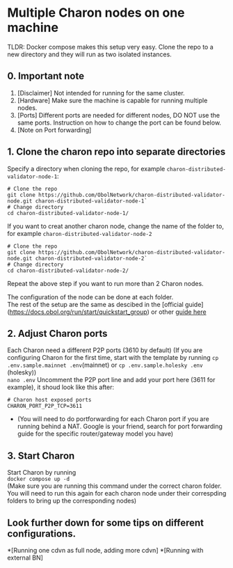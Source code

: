 # Multiple Charon nodes on one machine

TLDR: Docker compose makes this setup very easy. Clone the repo to a new directory and they will run as two isolated instances.

## 0. Important note
1. [Disclaimer] Not intended for running for the same cluster.
2. [Hardware] Make sure the machine is capable for running multiple nodes.
3. [Ports] Different ports are needed for different nodes, DO NOT use the same ports. Instruction on how to change the port can be found below.  
4. [Note on Port forwarding]

## 1. Clone the charon repo into separate directories  
Specify a directory when cloning the repo, for example `charon-distributed-validator-node-1`:  
```
# Clone the repo
git clone https://github.com/ObolNetwork/charon-distributed-validator-node.git charon-distributed-validator-node-1`
# Change directory
cd charon-distributed-validator-node-1/
```

If you want to creat another charon node, change the name of the folder to, for example `charon-distributed-validator-node-2`  
```
# Clone the repo
git clone https://github.com/ObolNetwork/charon-distributed-validator-node.git charon-distributed-validator-node-2`
# Change directory
cd charon-distributed-validator-node-2/
```
Repeat the above step if you want to run more than 2 Charon nodes.  

The configuration of the node can be done at each folder.  
The rest of the setup are the same as descibed in the [official guide] (https://docs.obol.org/run/start/quickstart_group) or other [guide here](https://github.com/atomicwhale/obol-guides)  

## 2. Adjust Charon ports  
Each Charon need a different P2P ports (3610 by default)
(If you are configuring Charon for the first time, start with the template by running `cp .env.sample.mainnet .env`(mainnet) or `cp .env.sample.holesky .env` (holesky))  
`nano .env`
Uncomment the P2P port line and add your port here (3611 for example), it shoud look like this after:  
```
# Charon host exposed ports
CHARON_PORT_P2P_TCP=3611
```
* (You will need to do portforwarding for each Charon port if you are running behind a NAT. Google is your friend, search for port forwarding guide for the specific router/gateway model you have)  

## 3. Start Charon  
Start Charon by running  
`docker compose up -d`  
(Make sure you are running this command under the correct charon folder. You will need to run this again for each charon node under their correspding folders to bring up the corresponding nodes)  
  
**Look further down for some tips on different configurations.**  
-----------
*[Running one cdvn as full node, adding more cdvn]
*[Running with external BN]

